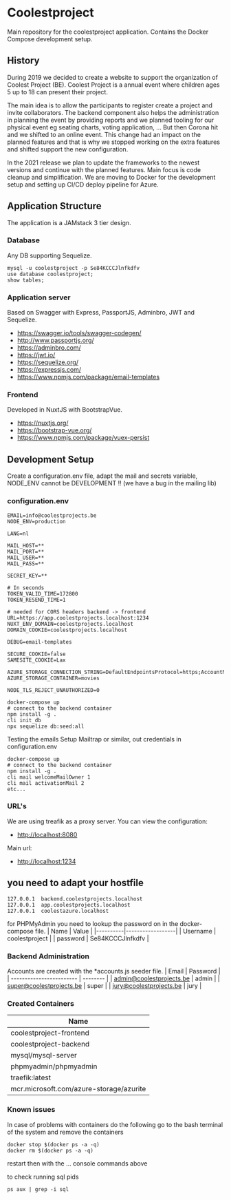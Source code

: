 # Coolestproject

Main repository for the coolestproject application. Contains the Docker Compose development setup.

## History

During 2019 we decided to create a website to support the organization of Coolest Project (BE). Coolest Project is a annual event where children ages 5 up to 18 can present their project.

The main idea is to allow the participants to register create a project and invite collaborators. The backend component also helps the administration in planning the event by providing reports and we planned tooling for our physical event eg seating charts, voting application, ... But then Corona hit and we shifted to an online event. This change had an impact on the planned features and that is why we stopped working on the extra features and shifted support the new configuration.

In the 2021 release we plan to update the frameworks to the newest versions and continue with the planned features. Main focus is code cleanup and simplification. We are moving to Docker for the development setup and setting up CI/CD deploy pipeline for Azure.

## Application Structure

The application is a JAMstack 3 tier design.

### Database

Any DB supporting Sequelize.

```console
mysql -u coolestproject -p Se84KCCCJlnfkdfv
use database coolestproject;
show tables;
```

### Application server

Based on Swagger with Express, PassportJS, Adminbro, JWT and Sequelize.

- https://swagger.io/tools/swagger-codegen/
- http://www.passportjs.org/
- https://adminbro.com/
- https://jwt.io/
- https://sequelize.org/
- https://expressjs.com/
- https://www.npmjs.com/package/email-templates

### Frontend

Developed in NuxtJS with BootstrapVue.

- https://nuxtjs.org/
- https://bootstrap-vue.org/
- https://www.npmjs.com/package/vuex-persist

## Development Setup

Create a configuration.env file, adapt the mail and secrets variable, NODE_ENV cannot be DEVELOPMENT !! (we have a bug in the mailing lib)

### configuration.env

```.env
EMAIL=info@coolestprojects.be
NODE_ENV=production

LANG=nl

MAIL_HOST=**
MAIL_PORT=**
MAIL_USER=**
MAIL_PASS=**

SECRET_KEY=**

# In seconds
TOKEN_VALID_TIME=172800
TOKEN_RESEND_TIME=1

# needed for CORS headers backend -> frontend
URL=https://app.coolestprojects.localhost:1234
NUXT_ENV_DOMAIN=coolestprojects.localhost
DOMAIN_COOKIE=coolestprojects.localhost

DEBUG=email-templates

SECURE_COOKIE=false
SAMESITE_COOKIE=Lax

AZURE_STORAGE_CONNECTION_STRING=DefaultEndpointsProtocol=https;AccountName=account1.blob.coolestazure;AccountKey=key1;BlobEndpoint=https://account1.blob.coolestazure.localhost:1234;
AZURE_STORAGE_CONTAINER=movies

NODE_TLS_REJECT_UNAUTHORIZED=0
```

```console
docker-compose up
# connect to the backend container
npm install -g .
cli init_db
npx sequelize db:seed:all
```

Testing the emails
Setup Mailtrap or similar, out credentials in configuration.env
```console
docker-compose up
# connect to the backend container
npm install -g .
cli mail welcomeMailOwner 1
cli mail activationMail 2
etc...
```

### URL's
We are using treafik as a proxy server. You can view the configuration:
- <http://localhost:8080>

Main url:
- <http://localhost:1234>

## you need to adapt your hostfile

```console
127.0.0.1  backend.coolestprojects.localhost
127.0.0.1  app.coolestprojects.localhost
127.0.0.1  coolestazure.localhost
```

for PHPMyAdmin you need to lookup the password on in the docker-compose file.
| Name     | Value            |
|----------|------------------|
| Username | coolestproject   |
| password | Se84KCCCJlnfkdfv |

### Backend Administration

Accounts are created with the \*accounts.js seeder file.
| Email | Password |
| ------------------------ | -------- |
| admin@coolestprojects.be | admin |
| super@coolestprojects.be | super |
| jury@coolestprojects.be | jury |

### Created Containers

| Name                                    |
| --------------------------------------- |
| coolestproject-frontend                 |
| coolestproject-backend                  |
| mysql/mysql-server                      |
| phpmyadmin/phpmyadmin                   |
| traefik:latest                          |
| mcr.microsoft.com/azure-storage/azurite |

### Known issues

In case of problems with containers do the following go to the bash terminal of the system and remove the containers

```console
docker stop $(docker ps -a -q)
docker rm $(docker ps -a -q)
```

restart then with the ... console commands above

to check running sql pids

```console
ps aux | grep -i sql
```
